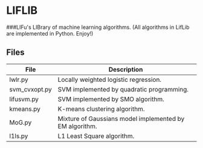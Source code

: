 LIFLIB 
====
###LIFu's LIBrary of machine learning algorithms.
(All algorithms in LifLib are implemented in Python. Enjoy!)

Files
----

| File | Description |
| --- | --- |
|lwlr.py | Locally weighted logistic regression. |
|svm_cvxopt.py | SVM implemented by quadratic programming. |
|lifusvm.py | SVM implemented by SMO algorithm.  |
|kmeans.py | K-means clustering algorithm.  |
|MoG.py | Mixture of Gaussians model implemented by EM algorithm. |
|l1ls.py | L1 Least Square algorithm. |






